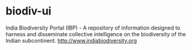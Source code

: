 # biodiv-ui
India Biodiversity Portal (IBP) - A repository of information designed to harness and disseminate collective intelligence on the biodiversity of the Indian subcontinent. http://www.indiabiodiversity.org
